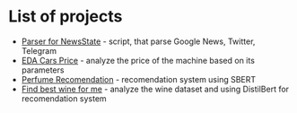 # List of projects

- [Parser for NewsState](https://github.com/Pelmeshek1706/parser) - script, that parse Google News, Twitter, Telegram
- [EDA Cars Price](https://github.com/Pelmeshek1706/eda_cars) - analyze the price of the machine based on its parameters
- [Perfume Recomendation](https://github.com/Pelmeshek1706/parfume_recomendation) - recomendation system using SBERT
- [Find best wine for me](https://github.com/Pelmeshek1706/best_wine) - analyze the wine dataset and using DistilBert for recomendation system
